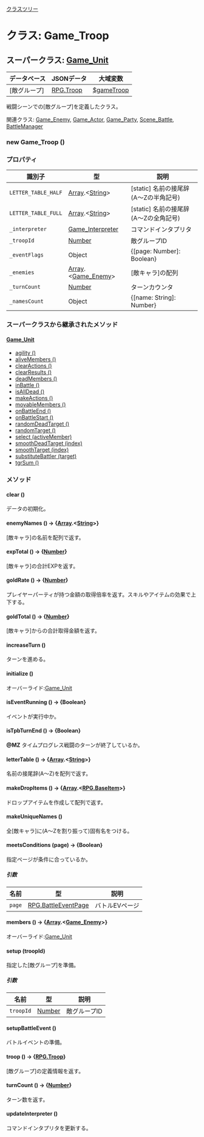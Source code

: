 [クラスツリー](index.md)

# クラス: Game_Troop

## スーパークラス: [Game_Unit](Game_Unit.md)

| データベース| JSONデータ | 大域変数 |
| --- | --- | --- |
| [敵グループ] | [RPG.Troop](RPG.Troop.md) | [$gameTroop](global.md#gametroop-game_troop) |

戦闘シーンでの[敵グループ]を定義したクラス。

関連クラス: [Game_Enemy](Game_Enemy.md), [Game_Actor](Game_Actor.md), [Game_Party](Game_Party.md), [Scene_Battle](Scene_Battle.md), [BattleManager](BattleManager.md)

### new Game_Troop ()

### プロパティ

| 識別子 | 型 | 説明 |
| --- | --- | --- |
| `LETTER_TABLE_HALF` | [Array](Array.md).&lt;[String](String.md)&gt; | [static] 名前の接尾辞(A〜Zの半角記号) |
| `LETTER_TABLE_FULL` | [Array](Array.md).&lt;[String](String.md)&gt; | [static] 名前の接尾辞(A〜Zの全角記号) |
| `_interpreter` | [Game_Interpreter](Game_Interpreter.md) | コマンドインタプリタ |
| `_troopId` | [Number](Number.md) | 敵グループID |
| `_eventFlags` | Object | {[page: Number]: Boolean} |
| `_enemies` | [Array](Array.md).&lt;[Game_Enemy](Game_Enemy.md)&gt; | [敵キャラ]の配列 |
| `_turnCount` | [Number](Number.md) | ターンカウンタ |
| `_namesCount` | Object | {[name: String]: Number} |


### スーパークラスから継承されたメソッド

#### [Game_Unit](Game_Unit.md)

* [agility ()](Game_Unit.md#agility---number)
* [aliveMembers ()](Game_Unit.md#alivemembers---arraygame_battler)
* [clearActions ()](Game_Unit.md#clearactions-)
* [clearResults ()](Game_Unit.md#clearresults-)
* [deadMembers ()](Game_Unit.md#deadmembers---arraygame_battler)
* [inBattle ()](Game_Unit.md#inbattle---boolean)
* [isAllDead ()](Game_Unit.md#isalldead---boolean)
* [makeActions ()](Game_Unit.md#makeactions-)
* [movableMembers ()](Game_Unit.md#movablemembers---arraygame_battler)
* [onBattleEnd ()](Game_Unit.md#onbattleend-)
* [onBattleStart ()](Game_Unit.md#onbattlestart-)
* [randomDeadTarget ()](Game_Unit.md#randomdeadtarget---game_battler)
* [randomTarget ()](Game_Unit.md#randomtarget---game_battler)
* [select (activeMember)](Game_Unit.md#select-activemember)
* [smoothDeadTarget (index)](Game_Unit.md#smoothdeadtarget-index--game_battler)
* [smoothTarget (index)](Game_Unit.md#smoothtarget-index--game_battler)
* [substituteBattler (target)](Game_Unit.md#substitutebattler-target--game_battler)
* [tgrSum ()](Game_Unit.md#tgrsum---number)


### メソッド

#### clear ()
データの初期化。

#### enemyNames () → {[Array](Array.md).<[String](String.md)>}
[敵キャラ]の名前を配列で返す。


#### expTotal () → {[Number](Number.md)}
[敵キャラ]の合計EXPを返す。


#### goldRate () → {[Number](Number.md)}
プレイヤーパーティが持つ金額の取得倍率を返す。スキルやアイテムの効果で上下する。


#### goldTotal () → {[Number](Number.md)}
[敵キャラ]からの合計取得金額を返す。


#### increaseTurn ()
ターンを進める。


#### initialize ()
オーバーライド:[Game_Unit](Game_Unit.md#initialize-)


#### isEventRunning () → {Boolean}
イベントが実行中か。


#### isTpbTurnEnd () → {Boolean}
**@MZ** タイムプログレス戦闘のターンが終了しているか。


#### letterTable () → {[Array](Array.md).<[String](String.md)>}
名前の接尾辞(A〜Z)を配列で返す。


#### makeDropItems () → {[Array](Array.md).<[RPG.BaseItem](RPG.BaseItem.md)>}
ドロップアイテムを作成して配列で返す。


#### makeUniqueNames ()
全[敵キャラ]に(A〜Zを割り振って)固有名をつける。


#### meetsConditions (page) → {Boolean}
指定ページが条件に合っているか。

##### 引数

| 名前 | 型 | 説明 |
| --- | --- | --- |
| `page` | [RPG.BattleEventPage](RPG.BattleEventPage.md) | バトルEVページ |


#### members () → {[Array](Array.md).<[Game_Enemy](Game_Enemy.md)>}
オーバーライド:[Game_Unit](Game_Unit.md#members---arraygame_battler)


#### setup (troopId)
指定した[敵グループ]を準備。

##### 引数

| 名前 | 型 | 説明 |
| --- | --- | --- |
| `troopId` | [Number](Number.md) | 敵グループID |


#### setupBattleEvent ()
バトルイベントの準備。



#### troop () → {[RPG.Troop](RPG.Troop.md)}
[敵グループ]の定義情報を返す。


#### turnCount () → {[Number](Number.md)}
ターン数を返す。


#### updateInterpreter ()
コマンドインタプリタを更新する。

